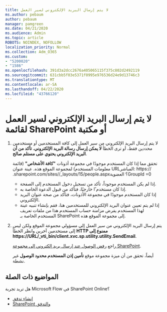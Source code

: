 ```yaml
---
title: لا يتم إرسال البريد الإلكتروني لسير العمل
ms.author: pebaum
author: pebaum
manager: pamgreen
ms.date: 04/21/2020
ms.audience: Admin
ms.topic: article
ROBOTS: NOINDEX, NOFOLLOW
localization_priority: Normal
ms.collection: Adm_O365
ms.custom:
- "5200020"
- "1586"
ms.openlocfilehash: 391d3a2dcc2676a405065115f375c802d2492119
ms.sourcegitcommit: 631cbb5f03e5371f0995e976536d24e9d13746c3
ms.translationtype: MT
ms.contentlocale: ar-SA
ms.lasthandoff: 04/22/2020
ms.locfileid: "43766120"
---
```

# <a name="workflow-email-is-not-being-sent-for-a-sharepoint-list-or-library"></a>لا يتم إرسال البريد الإلكتروني لسير العمل لقائمة SharePoint أو مكتبة

1. لا يتم إرسال البريد الإلكتروني من سير العمل إلى كافة المستخدمين أو مستخدمين محددين فقط، أو ترى الخطأ **لا يمكن إرسال رسالة البريد الإلكتروني. تأكد من أن البريد الإلكتروني يحتوي على مستلم صالح**.

    تحقق مما إذا كان المستخدم موجودًا في مجموعة أذونات **"كافة الأشخاص"** (قائمة معلومات المستخدم) لمجموعة الموقع هذه.  عينة عنوان URL<tenant>المباشر: https:// .sharepoint.com/sites/<sitename>/_layouts/15/people.aspx؟ العضويةGroupId =0

    - إذا لم يكن المستخدم موجوداً، تأكد من تسجيل دخول المستخدم إلى الصفحة. 
    - إذا كان مستخدم ًا خارجيًا، فتأكد من قبول الدعوة الخاصة به.
    - إذا كان المستخدم موجودًا في مجموعة الأذونات، فتأكد من صحة عنوان البريد الإلكتروني.
    - إذا لم يتم تعيين عنوان البريد الإلكتروني للمستخدمين هنا، فقم بإنشاء تنبيه عينة لهذا المستخدم يفرض مزامنة حساب المستخدم هذا من ملفات تعريف المستخدم الخاصة بـ SharePoint إلى مجموعة الموقع هذه.
 
2. يتم إرسال البريد الإلكتروني من سير العمل إلى مسؤولي مجموعة الموقع ولكن ليس إلى مستخدمين آخرين وانظر الخطأ **HTTP ممنوع إلى <span>https:</span>//URL/_vti_bin/client.xvc.sp.utility.utility.SendEmail**.
 

    راجع [رفض الوصول عند إرسال بريد إلكتروني إلى مجموعة SharePoint](https://docs.microsoft.com/sharepoint/support/sharing-and-permissions/access-denied-when-send-an-email-to-groups).

    أيضاً، تحقق من أن ميزة مجموعة موقع **تأمين إذن المستخدم محدود الوصول** غير نشطة.


## <a name="related-topics"></a>المواضيع ذات الصلة
هل تريد تجربة Microsoft Flow في SharePoint Online؟
- [إنشاء تدفق](https://support.office.com/article/Create-a-flow-for-a-list-or-library-in-SharePoint-Online-or-OneDrive-for-Business-a9c3e03b-0654-46af-a254-20252e580d01) 
- [SharePoint والتدفق](https://flow.microsoft.com/blog/sharepoint-and-flow/) 


